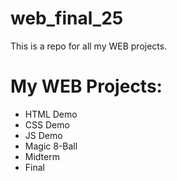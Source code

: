 # web_final_25
This is a repo for all my WEB projects.

<h1>My WEB Projects:</h1>
<ul>
  <li><a href= "html_demo"></a>HTML Demo</li>
  <li><a href= "css_demo"></a>CSS Demo</li>
  <li><a href= "js_demo"></a>JS Demo</li>
  <li><a href= "8ball"></a>Magic 8-Ball</li>
  <li><a href= "midterm_website"></a>Midterm</li>
  <li><a href= "who_am_i"></a>Final</li>
</ul>
